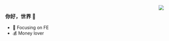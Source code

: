 <!-- @format -->

<img align="right" src="https://github-readme-stats.vercel.app/api?username=lihqi&show_icons=true&theme=vue&hide_title=true" />

### 你好，世界 👋

-   :orange_book: Focusing on FE
-   :moneybag: Money lover
